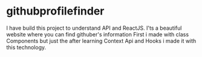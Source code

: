 # githubprofilefinder
I have build this project to understand API and ReactJS.
I'ts a beautiful website where you can find githuber's information
First i made with class Components but just the after learning Context Api and Hooks i made it with this technology.

